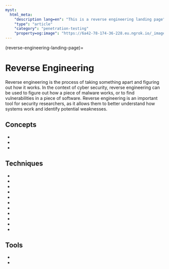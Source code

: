 ```yaml
---
myst:
  html_meta:
    "description lang=en": "This is a reverse engineering landing page"
    "type": "article"
    "category": "penetration-testing"
    "property=og:image": "https://6a42-78-174-36-228.eu.ngrok.io/_images/reverse-engineering.png"      
---
```


(reverse-engineering-landing-page)=
# Reverse Engineering

Reverse engineering is the process of taking something apart and figuring out how it works. In the context of cyber security, reverse engineering can be used to figure out how a piece of malware works, or to find vulnerabilities in a piece of software. Reverse engineering is an important tool for security researchers, as it allows them to better understand how systems work and identify potential weaknesses.



## Concepts

* [](reverse-engineer-malware-without-the-risk-of-infection)
* [](don-t-be-fooled-by-malware-in-disguise-identifying-obfuscated-malware)
* [](fileless-malware-a-new-type-of-malware-that-doesnt-rely-on-executable-files)
## Techniques

* [](reverse-engineering-portable-executables-pe-part-1)
* [](reverse-engineering-portable-executables-pe-part-2)
* [](fuzzy-hashing-import-hashing-and-section-hashing)
* [](introduction-to-behavior-analysis-techniques)
* [](malware-injection-techniques-introduction)
* [](malware-injection-techniques-process-hollowing)
* [](malware-injection-techniques-thread-execution-hijacking-and-setwindowshookex)
* [](malware-injection-techniques-apc-injection)
* [](malware-injection-techniques-atombombing-ewmi-nttestalert)
* [](malware-injection-techniques-api-hooking-techniques)
* 
## Tools

* [](yara-a-powerful-malware-analysis-tool-for-detecting-ioc-s-part-1)
* [](yara-a-powerful-malware-analysis-tool-for-detecting-ioc-s-part-2)